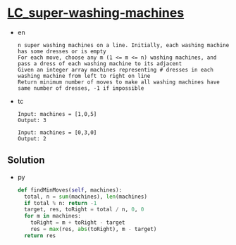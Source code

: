 # [LC_super-washing-machines](https://leetcode.com/problems/super-washing-machines)

* en

  ```en
  n super washing machines on a line. Initially, each washing machine has some dresses or is empty
  For each move, choose any m (1 <= m <= n) washing machines, and pass a dress of each washing machine to its adjacent
  Given an integer array machines representing # dresses in each washing machine from left to right on line
  Return minimum number of moves to make all washing machines have same number of dresses, -1 if impossible
  ```

* tc

  ```tc
  Input: machines = [1,0,5]
  Output: 3

  Input: machines = [0,3,0]
  Output: 2
  ```

## Solution

* py

  ```py
  def findMinMoves(self, machines):
    total, n = sum(machines), len(machines)
    if total % n: return -1
    target, res, toRight = total / n, 0, 0
    for m in machines:
      toRight = m + toRight - target
      res = max(res, abs(toRight), m - target)
    return res
  ```
